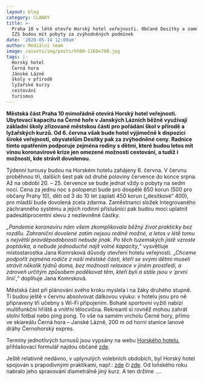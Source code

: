 ```yaml
---
layout: blog
category: CLANKY
title: >-
  Praha 10 v létě otevře Horský hotel veřejnosti. Občané Desítky a zaměstnanci
  IZS budou mít pobyty za zvýhodněných podmínek
date: '2020-05-14 12:00am'
author: Mediální team
image: /assets/img/posts/hh00-1160x700.jpg
tags: |-
  Horský hotel
  Černá hora
  Jánské Lázně
  školy v přírodě
  lyžařské kurzy
  cestování
  turismus
---
```

**Městská část Praha 10 mimořádně otevírá Horský hotel veřejnosti. Ubytovací kapacitu na Černé hoře v Janských Lázních běžně využívají základní školy zřizované městskou částí pro pořádání škol v přírodě a lyžařských kurzů. Od 6. června však bude hotel výjimečně k dispozici široké veřejnosti, obyvatelům Desítky pak za zvýhodněné ceny. Radnice tímto opatřením podporuje zejména rodiny s dětmi, které budou letos mít vinou koronavirové krize jen omezené možnosti cestování, a tudíž i možnosti, kde strávit dovolenou.**

Týdenní turnusy budou na Horském hotelu zahájeny 6. června. V červnu proběhnou tři, dalších šest pak od druhé poloviny července do konce srpna. Až na období 20. – 25. července se bude jednat vždy o pobyty na sedm nocí. Cena za jednu noc s polopenzí bude pro dospělé 650 korun (500 pro občany Prahy 10), děti od 3 do 10 let zaplatí 450 korun („desítkové“ 400), pro mladší bude dovolená zcela zdarma. Zaměstnanci složek Integrovaného záchranného systému a jejich rodinní příslušníci pak budou moci uplatnit padesátiprocentní slevu z nezlevněné částky.

_„Pandemie koronaviru nám všem zkomplikovala běžný život prakticky bez rozdílu. Zahraniční dovolené zatím nejsou reálně možné, a letos v létě tomu s největší pravděpodobností nebude jinak. Po těch tuzemských jistě vzroste poptávka, a nebude jednoduché najít volné kapacity_,“ vysvětluje místostarostka Jana Komrsková důvody otevření hotelu veřejnosti. „_Chceme podpořit zejména rodiče z naší městské části, kteří se svými dětmi museli strávit několik týdnů doma, bez možnosti relaxace v jiném prostředí, a zároveň určitým způsobem poděkovat těm, kteří byli a stále jsou v ´první linii´_,“ doplňuje Jana Komrsková.

Městská část při plánování svého kroku myslela i na žáky druhého stupně. Ti budou ještě v červnu absolvovat dálkovou výuku: v hotelu jsou pro ně připraveny tři učebny s Wi-Fi připojením. Bohaté sportovní vyžití nabízí multifunkční hřiště a vnitřní tělocvična. Rekreanti si rovněž mohou zahrát stolní fotbal nebo ping pong. To vše na samém vrcholu Černé hory, přímo ve skiareálu Černá hora – Janské Lázně, 200 m od horní stanice lanové dráhy Černohorský expres.

Termíny jednotlivých turnusů jsou vypsány na webu  [Horského hotelu](https://www.hhdesitka.cz/pro-verejnost), přihlašovací formulář najdou občané  [zde](https://docs.google.com/forms/d/1I919OIhNnd3ucsXm9t4zxqIccsqKP4c1L5zkpox7-pE/viewform?edit_requested=true).

Ještě relativně nedávno, v uplynulých volebních obdobích, byl Horský hotel spojován s prapodivnými praktikami, např.:  [zde](https://www.jana-komrskova.cz/fotogalerie/horsky-hotel/)  či  [zde](https://www.youtube.com/watch?v=80s_EPx3_z0). Od loňského roku nabralo jeho spravování diametrálně jiný kurz. A ten držíme ….
